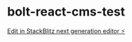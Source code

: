 # bolt-react-cms-test

[Edit in StackBlitz next generation editor ⚡️](https://stackblitz.com/~/github.com/0xmarkhydra/bolt-react-cms-test)